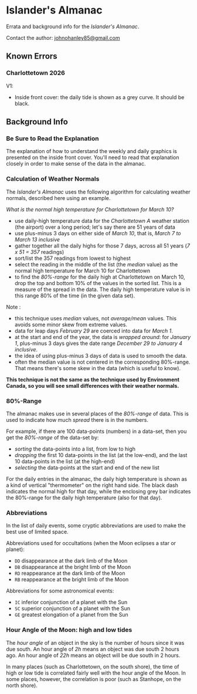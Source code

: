 # Islander's Almanac

Errata and background info for the *Islander's Almanac*. 

Contact the author: johnohanley85@gmail.com

## Known Errors

### Charlottetown 2026 

V1:

- Inside front cover: the daily tide is shown as a grey curve. It should be black.


## Background Info


### Be Sure to Read the Explanation 
The explanation of how to understand the weekly and daily graphics is presented on the inside front cover. 
You'll need to read that explanation closely in order to make sense of the data in the almanac.


### Calculation of Weather Normals
The *Islander's Almanac* uses the following algorithm for calculating weather normals,  described here using an example.

*What is the normal high temperature for Charlottetown for March 10?*

- use daily-high temperature data for the *Charlottetown A* weather station (the airport) over a long period; let's say there are 51 years of data
- use plus-minus 3 days on either side of *March 10*, that is, *March 7 to March 13 inclusive*
- gather together all the daily highs for those 7 days, across all 51 years (*7 x 51 = 357* readings)
- sort/list the 357 readings from lowest to highest
- select the reading in the middle of the list (the *median* value) as the normal high temperature for March 10 for Charlottetown
- to find the *80%-range* for the daily high at Charlottetown on March 10, drop the top and bottom 10% of the values in the sorted list. This is a measure of the spread in the data.
The daily high temperature value is in this range 80% of the time (in the given data set).


Note :
- this technique uses *median* values, not *average/mean* values. This avoids some minor skew from extreme values.
- data for leap days *February 29* are coerced into data for *March 1*.
- at the start and end of the year, the data is *wrapped around*: for *January 1*, plus-minus 3 days gives the date range *December 29 to January 4 inclusive*.
- the idea of using plus-minus 3 days of data is used to smooth the data.
- often the median value is not centered in the corresponding 80%-range. That means there's some skew in the data (which is useful to know).


**This technique is not the same as the technique used by Environment Canada, so you will see small differences with their weather normals.**


### 80%-Range
The almanac makes use in several places of the *80%-range* of data. 
This is used to indicate how much *spread* there is in the numbers.

For example, if there are 100 data-points (numbers) in a data-set, then you get the *80%-range* of the data-set by:
- *sorting* the data-points into a list, from low to high
- *dropping* the first 10 data-points in the list (at the low-end), and the last 10 data-points in the list (at the high-end)
- *selecting* the data-points at the start and end of the new list

For the daily entries in the almanac, the daily high temperature is shown as a kind of vertical "thermometer" on the right hand side.
The black dash indicates the normal high for that day, while the enclosing grey bar indicates the 80%-range for the daily high temperature (also for that day).


### Abbreviations
In the list of daily events, some cryptic abbreviations are used to make the best use of limited space.

Abbreviations used for occultations (when the Moon eclipses a star or planet):
- `DD` disappearance at the dark limb of the Moon
- `DB` disappearance at the bright limb of the Moon
- `RD` reappearance at the dark limb of the Moon
- `RB` reappearance at the bright limb of the Moon

Abbreviations for some astronomical events:
- `IC` inferior conjunction of a planet with the Sun
- `SC` superior conjunction of a planet with the Sun
- `GE` greatest elongation of a planet from the Sun



### Hour Angle of the Moon: high and low tides
The *hour angle* of an object in the sky is the number of hours since it was due south.
An hour angle of *2h* means an object was due south 2 hours ago.
An hour angle of *22h* means an object will be due south in 2 hours.

In many places (such as Charlottetown, on the south shore), the time of high or low tide is correlated fairly well with the hour angle of the Moon.
In some places, however, the correlation is poor (such as Stanhope, on the north shore).

